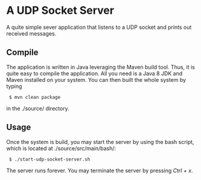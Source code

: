 # A UDP Socket Server

A quite simple sever application that listens to a UDP socket and prints out received messages.

## Compile

The application is written in Java leveraging the Maven build tool. Thus, it is quite easy to compile the application. All you need is a Java 8 JDK and Maven installed on your system. You can then built the whole system by typing

```
 $ mvn clean package
```

in the ./source/ directory.

## Usage

Once the system is build, you may start the server by using the bash script, which is located at ./source/src/main/bash/:

```
 $ ./start-udp-socket-server.sh
```

The server runs forever. You may terminate the server by pressing _Ctrl + x_.
